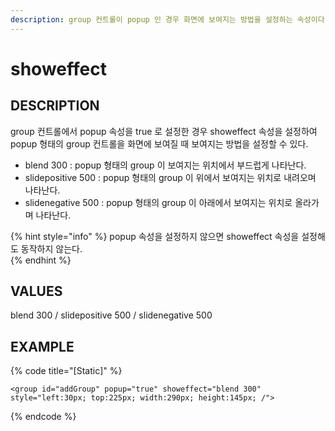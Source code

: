 ```yaml
---
description: group 컨트롤이 popup 인 경우 화면에 보여지는 방법을 설정하는 속성이다.
---
```


# showeffect 

## DESCRIPTION

group 컨트롤에서 popup 속성을 true 로 설정한 경우 showeffect 속성을 설정하여 popup 형태의 group 컨트롤을 화면에 보여질 때 보여지는 방법을 설정할 수 있다.

* blend 300 : popup 형태의 group 이 보여지는 위치에서 부드럽게 나타난다.
* slidepositive 500 : popup 형태의 group 이 위에서 보여지는 위치로 내려오며 나타난다. 
* slidenegative 500 : popup 형태의 group 이 아래에서 보여지는 위치로 올라가며 나타난다.

{% hint style="info" %}
popup 속성을 설정하지 않으면 showeffect 속성을 설정해도 동작하지 않는다.  
{% endhint %}

## VALUES

blend 300 / slidepositive 500 / slidenegative 500

## EXAMPLE

{% code title="\[Static\]" %}
```markup
<group id="addGroup" popup="true" showeffect="blend 300" style="left:30px; top:225px; width:290px; height:145px; /">
```
{% endcode %}
